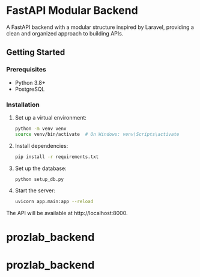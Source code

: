 # FastAPI Modular Backend

A FastAPI backend with a modular structure inspired by Laravel, providing a clean and organized approach to building APIs.

## Getting Started

### Prerequisites

- Python 3.8+
- PostgreSQL

### Installation

1. Set up a virtual environment:
   ```bash
   python -m venv venv
   source venv/bin/activate  # On Windows: venv\Scripts\activate
   ```

2. Install dependencies:
   ```bash
   pip install -r requirements.txt
   ```

3. Set up the database:
   ```bash
   python setup_db.py
   ```

4. Start the server:
   ```bash
   uvicorn app.main:app --reload
   ```

The API will be available at http://localhost:8000.
# prozlab_backend
# prozlab_backend
